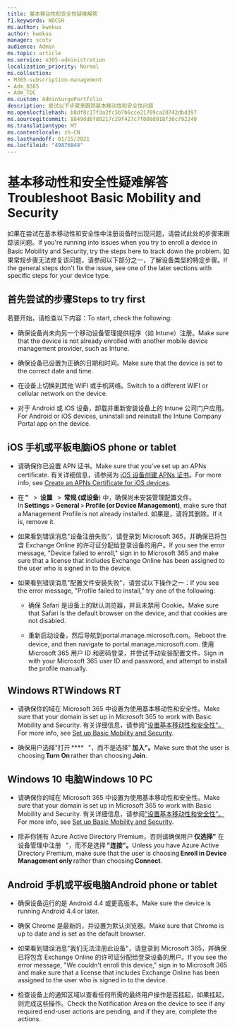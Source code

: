 ```yaml
---
title: 基本移动性和安全性疑难解答
f1.keywords: NOCSH
ms.author: kwekua
author: kwekua
manager: scotv
audience: Admin
ms.topic: article
ms.service: o365-administration
localization_priority: Normal
ms.collection:
- M365-subscription-management
- Adm_O365
- Adm_TOC
ms.custom: AdminSurgePortfolio
description: 尝试以下步骤来跟踪基本移动性和安全性问题
ms.openlocfilehash: b8df8c17f3a2fc5b7b6cce21769ca20742dbd397
ms.sourcegitcommit: 8849dd6f80217c29f427c7f008d918f30c792240
ms.translationtype: MT
ms.contentlocale: zh-CN
ms.lasthandoff: 01/15/2021
ms.locfileid: "49876848"
---
```

# <a name="troubleshoot-basic-mobility-and-security"></a><span data-ttu-id="8911a-103">基本移动性和安全性疑难解答</span><span class="sxs-lookup"><span data-stu-id="8911a-103">Troubleshoot Basic Mobility and Security</span></span>

<span data-ttu-id="8911a-104">如果在尝试在基本移动性和安全性中注册设备时出现问题，请尝试此处的步骤来跟踪该问题。</span><span class="sxs-lookup"><span data-stu-id="8911a-104">If you're running into issues when you try to enroll a device in Basic Mobility and Security, try the steps here to track down the problem.</span></span> <span data-ttu-id="8911a-105">如果常规步骤无法修复该问题，请参阅以下部分之一，了解设备类型的特定步骤。</span><span class="sxs-lookup"><span data-stu-id="8911a-105">If the general steps don't fix the issue, see one of the later sections with specific steps for your device type.</span></span>

## <a name="steps-to-try-first"></a><span data-ttu-id="8911a-106">首先尝试的步骤</span><span class="sxs-lookup"><span data-stu-id="8911a-106">Steps to try first</span></span>

<span data-ttu-id="8911a-107">若要开始，请检查以下内容：</span><span class="sxs-lookup"><span data-stu-id="8911a-107">To start, check the following:</span></span>

- <span data-ttu-id="8911a-108">确保设备尚未向另一个移动设备管理提供程序（如 Intune）注册。</span><span class="sxs-lookup"><span data-stu-id="8911a-108">Make sure that the device is not already enrolled with another mobile device management provider, such as Intune.</span></span>

- <span data-ttu-id="8911a-109">确保设备已设置为正确的日期和时间。</span><span class="sxs-lookup"><span data-stu-id="8911a-109">Make sure that the device is set to the correct date and time.</span></span>

- <span data-ttu-id="8911a-110">在设备上切换到其他 WIFI 或手机网络。</span><span class="sxs-lookup"><span data-stu-id="8911a-110">Switch to a different WIFI or cellular network on the device.</span></span>

- <span data-ttu-id="8911a-111">对于 Android 或 iOS 设备，卸载并重新安装设备上的 Intune 公司门户应用。</span><span class="sxs-lookup"><span data-stu-id="8911a-111">For Android or iOS devices, uninstall and reinstall the Intune Company Portal app on the device.</span></span> 

## <a name="ios-phone-or-tablet"></a><span data-ttu-id="8911a-112">iOS 手机或平板电脑</span><span class="sxs-lookup"><span data-stu-id="8911a-112">iOS phone or tablet</span></span>

- <span data-ttu-id="8911a-113">请确保你已设置 APN 证书。</span><span class="sxs-lookup"><span data-stu-id="8911a-113">Make sure that you've set up an APNs certificate.</span></span> <span data-ttu-id="8911a-114">有关详细信息，请参阅为 [iOS 设备创建 APNs 证书](create-an-apns-certificate-for-ios-devices.md)。</span><span class="sxs-lookup"><span data-stu-id="8911a-114">For more info, see [Create an APNs Certificate for iOS devices](create-an-apns-certificate-for-ios-devices.md).</span></span>

- <span data-ttu-id="8911a-115">在 **"**   >  **设置**   >  **常规 (或设备**) 中，确保尚未安装管理配置文件。</span><span class="sxs-lookup"><span data-stu-id="8911a-115">In **Settings** > **General** > **Profile (or Device Management)**, make sure that a Management Profile is not already installed.</span></span> <span data-ttu-id="8911a-116">如果是，请将其删除。</span><span class="sxs-lookup"><span data-stu-id="8911a-116">If it is, remove it.</span></span>

- <span data-ttu-id="8911a-117">如果看到错误消息"设备注册失败"，请登录到 Microsoft 365，并确保已将包含 Exchange Online 的许可证分配给登录设备的用户。</span><span class="sxs-lookup"><span data-stu-id="8911a-117">If you see the error message, "Device failed to enroll," sign in to Microsoft 365 and make sure that a license that includes Exchange Online has been assigned to the user who is signed in to the device.</span></span>

- <span data-ttu-id="8911a-118">如果看到错误消息"配置文件安装失败"，请尝试以下操作之一：</span><span class="sxs-lookup"><span data-stu-id="8911a-118">If you see the error message, "Profile failed to install," try one of the following:</span></span>

    - <span data-ttu-id="8911a-119">确保 Safari 是设备上的默认浏览器，并且未禁用 Cookie。</span><span class="sxs-lookup"><span data-stu-id="8911a-119">Make sure that Safari is the default browser on the device, and that cookies are not disabled.</span></span>

    - <span data-ttu-id="8911a-120">重新启动设备，然后导航到portal.manage.microsoft.com。</span><span class="sxs-lookup"><span data-stu-id="8911a-120">Reboot the device, and then navigate to portal.manage.microsoft.com.</span></span> <span data-ttu-id="8911a-121">使用 Microsoft 365 用户 ID 和密码登录，并尝试手动安装配置文件。</span><span class="sxs-lookup"><span data-stu-id="8911a-121">Sign in with your Microsoft 365 user ID and password, and attempt to install the profile manually.</span></span>

## <a name="windows-rt"></a><span data-ttu-id="8911a-122">Windows RT</span><span class="sxs-lookup"><span data-stu-id="8911a-122">Windows RT</span></span>

- <span data-ttu-id="8911a-123">请确保你的域在 Microsoft 365 中设置为使用基本移动性和安全性。</span><span class="sxs-lookup"><span data-stu-id="8911a-123">Make sure that your domain is set up in Microsoft 365 to work with Basic Mobility and Security.</span></span> <span data-ttu-id="8911a-124">有关详细信息，请参阅"[设置基本移动性和安全性"。](set-up.md)</span><span class="sxs-lookup"><span data-stu-id="8911a-124">For more info, see [Set up Basic Mobility and Security](set-up.md).</span></span>
    
- <span data-ttu-id="8911a-125">确保用户选择"打开 \*\*\*\*   "，而不是选择" **加入"。**</span><span class="sxs-lookup"><span data-stu-id="8911a-125">Make sure that the user is choosing **Turn On** rather than choosing **Join**.</span></span>

## <a name="windows-10-pc"></a><span data-ttu-id="8911a-126">Windows 10 电脑</span><span class="sxs-lookup"><span data-stu-id="8911a-126">Windows 10 PC</span></span>

- <span data-ttu-id="8911a-127">请确保你的域在 Microsoft 365 中设置为使用基本移动性和安全性。</span><span class="sxs-lookup"><span data-stu-id="8911a-127">Make sure that your domain is set up in Microsoft 365 to work with Basic Mobility and Security.</span></span> <span data-ttu-id="8911a-128">有关详细信息，请参阅["设置基本移动性和安全性"。](set-up.md)</span><span class="sxs-lookup"><span data-stu-id="8911a-128">For more info, see [Set up Basic Mobility and Security](set-up.md).</span></span>
    
- <span data-ttu-id="8911a-129">除非你拥有 Azure Active Directory Premium，否则请确保用户 **仅选择"** 在设备管理中注册   "，而不是选择 **"连接"。**</span><span class="sxs-lookup"><span data-stu-id="8911a-129">Unless you have Azure Active Directory Premium, make sure that the user is choosing **Enroll in Device Management only** rather than choosing **Connect**.</span></span>

## <a name="android-phone-or-tablet"></a><span data-ttu-id="8911a-130">Android 手机或平板电脑</span><span class="sxs-lookup"><span data-stu-id="8911a-130">Android phone or tablet</span></span>

- <span data-ttu-id="8911a-131">确保设备运行的是 Android 4.4 或更高版本。</span><span class="sxs-lookup"><span data-stu-id="8911a-131">Make sure the device is running Android 4.4 or later.</span></span>

- <span data-ttu-id="8911a-132">确保 Chrome 是最新的，并设置为默认浏览器。</span><span class="sxs-lookup"><span data-stu-id="8911a-132">Make sure that Chrome is up to date and is set as the default browser.</span></span>

- <span data-ttu-id="8911a-133">如果看到错误消息"我们无法注册此设备"，请登录到 Microsoft 365，并确保已将包含 Exchange Online 的许可证分配给登录设备的用户。</span><span class="sxs-lookup"><span data-stu-id="8911a-133">If you see the error message, "We couldn't enroll this device," sign in to Microsoft 365 and make sure that a license that includes Exchange Online has been assigned to the user who is signed in to the device.</span></span>

- <span data-ttu-id="8911a-134">检查设备上的通知区域以查看任何所需的最终用户操作是否挂起，如果挂起，则完成这些操作。</span><span class="sxs-lookup"><span data-stu-id="8911a-134">Check the Notification Area on the device to see if any required end-user actions are pending, and if they are, complete the actions.</span></span>